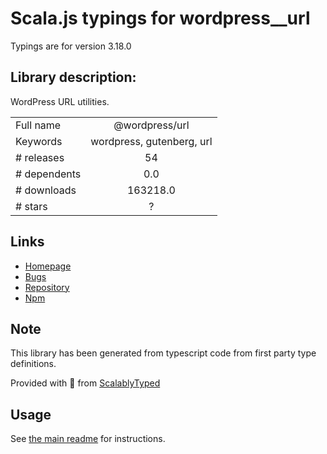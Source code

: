 
# Scala.js typings for wordpress__url

Typings are for version 3.18.0

## Library description:
WordPress URL utilities.

|                    |                 |
| ------------------ | :-------------: |
| Full name          | @wordpress/url |
| Keywords           | wordpress, gutenberg, url |
| # releases         | 54 |
| # dependents       | 0.0 |
| # downloads        | 163218.0 |
| # stars            | ? |

## Links
- [Homepage](https://github.com/WordPress/gutenberg/tree/HEAD/packages/url/README.md)
- [Bugs](https://github.com/WordPress/gutenberg/issues)
- [Repository](https://github.com/WordPress/gutenberg)
- [Npm](https://www.npmjs.com/package/%40wordpress%2Furl)
    


## Note
This library has been generated from typescript code from first party type definitions.

Provided with :purple_heart: from [ScalablyTyped](https://github.com/oyvindberg/ScalablyTyped)

## Usage
See [the main readme](../../readme.md) for instructions.


